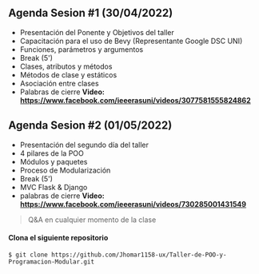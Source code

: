 
## Agenda Sesion #1 (30/04/2022)

- Presentación del Ponente y Objetivos del taller
- Capacitación para el uso de Bevy (Representante Google DSC UNI)
- Funciones, parámetros y argumentos
- Break (5')
- Clases, atributos y métodos
- Métodos de clase y estáticos
- Asociación entre clases
- Palabras de cierre
**Video: https://www.facebook.com/ieeerasuni/videos/3077581555824862**

## Agenda Sesion #2 (01/05/2022)

- Presentación del segundo día del taller
- 4 pilares de la POO
- Módulos y paquetes
- Proceso de Modularización
- Break (5')
- MVC Flask & Django
- palabras de cierre
**Video: https://www.facebook.com/ieeerasuni/videos/730285001431549**

> Q&A en cualquier momento de la clase

#### Clona el siguiente repositorio

`$ git clone https://github.com/Jhomar1158-ux/Taller-de-POO-y-Programacion-Modular.git`
